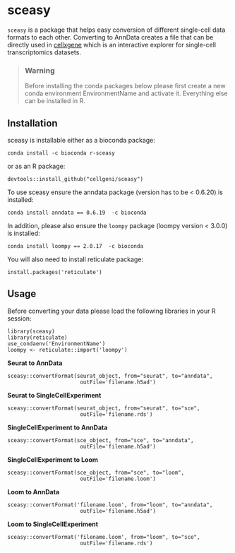 # sceasy

`sceasy` is a package that helps easy conversion of different single-cell data formats to each other. Converting to AnnData creates a file that can be directly used in [cellxgene](https://github.com/chanzuckerberg/cellxgene) which is an interactive explorer for single-cell transcriptomics datasets.


> ### Warning
> Before installing the conda packages below please first create a new conda environment EnvironmentName and activate it. Everything else can be installed in R.

## Installation

sceasy is installable either as a bioconda package:

```conda install -c bioconda r-sceasy```

or as an R package:

```devtools::install_github("cellgeni/sceasy")```

To use sceasy ensure the anndata package (version has to be < 0.6.20) is installed:

```conda install anndata == 0.6.19  -c bioconda```

In addition, please also ensure the `loompy` package (loompy version < 3.0.0) is installed:

```conda install loompy == 2.0.17  -c bioconda```

You will also need to install reticulate package:

```install.packages('reticulate')```


## Usage

Before converting your data please load the following libraries in your R session:

```
library(sceasy)
library(reticulate)
use_condaenv('EnvironmentName')
loompy <- reticulate::import('loompy')
```

**Seurat to AnnData**

```
sceasy::convertFormat(seurat_object, from="seurat", to="anndata",
                       outFile='filename.h5ad')
```
                       
**Seurat to SingleCellExperiment**

```
sceasy::convertFormat(seurat_object, from="seurat", to="sce",
                       outFile='filename.rds')
```
   
**SingleCellExperiment to AnnData**

```
sceasy::convertFormat(sce_object, from="sce", to="anndata",
                       outFile='filename.h5ad')
```
                       
**SingleCellExperiment to Loom**

```
sceasy::convertFormat(sce_object, from="sce", to="loom",
                       outFile='filename.loom')
```
                       
**Loom to AnnData**

```
sceasy::convertFormat('filename.loom', from="loom", to="anndata",
                       outFile='filename.h5ad')
```
                       
**Loom to SingleCellExperiment**

```
sceasy::convertFormat('filename.loom', from="loom", to="sce",
                       outFile='filename.rds')
```
